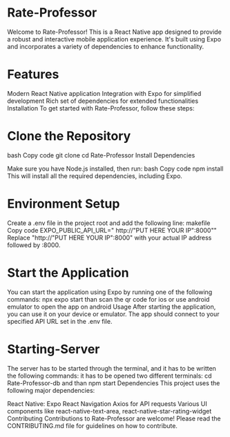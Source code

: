 # Rate-Professor

Welcome to Rate-Professor! This is a React Native app designed to provide a robust and interactive mobile application experience. It's built using Expo and incorporates a variety of dependencies to enhance functionality.

# Features
Modern React Native application
Integration with Expo for simplified development
Rich set of dependencies for extended functionalities
Installation
To get started with Rate-Professor, follow these steps:

# Clone the Repository

bash
Copy code
git clone 
cd Rate-Professor
Install Dependencies

Make sure you have Node.js installed, then run:
bash
Copy code
npm install
This will install all the required dependencies, including Expo.
# Environment Setup
Create a .env file in the project root and add the following line:
makefile
Copy code
EXPO_PUBLIC_API_URL=" http://"PUT HERE YOUR IP":8000""
Replace "http://"PUT HERE YOUR IP":8000" with your actual IP address followed by :8000.
# Start the Application
You can start the application using Expo by running one of the following commands:
npx expo start 
than scan the qr code for ios or use android emulator to open the app on android
Usage
After starting the application, you can use it on your device or emulator. The app should connect to your specified API URL set in the .env file.
# Starting-Server
The server has to be started through the terminal, and it has to be written the following commands:
it has to be opened two different terminals:
cd Rate-Professor-db and than 
npm start 
Dependencies
This project uses the following major dependencies:

React Native:
Expo
React Navigation
Axios for API requests
Various UI components like react-native-text-area, react-native-star-rating-widget
Contributing
Contributions to Rate-Professor are welcome! Please read the CONTRIBUTING.md file for guidelines on how to contribute.

